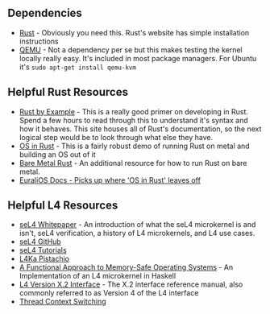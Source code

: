 ## Dependencies
- [Rust](https://www.rust-lang.org/tools/install) - Obviously you need this. Rust's website has simple installation instructions 
- [QEMU](https://www.qemu.org/download/) - Not a dependency per se but this makes testing the kernel locally really easy. It's included in most package managers. For Ubuntu it's `sudo apt-get install qemu-kvm`

## Helpful Rust Resources
- [Rust by Example](https://doc.rust-lang.org/rust-by-example/) - This is a really good primer on developing in Rust. Spend a few hours to read through this to understand it's syntax and how it behaves. This site houses all of Rust's documentation, so the next logical step would be to look through what else they have.
- [OS in Rust](https://os.phil-opp.com/) - This is a fairly robust demo of running Rust on metal and building an OS out of it
- [Bare Metal Rust](https://google.github.io/comprehensive-rust/bare-metal.html) - An additional resource for how to run Rust on bare metal.
- [EuraliOS Docs - Picks up where 'OS in Rust' leaves off](https://github.com/bendudson/EuraliOS/tree/main/doc/journal)

## Helpful L4 Resources
- [seL4 Whitepaper](https://sel4.systems/About/seL4-whitepaper.pdf) - An introduction of what the seL4 microkernel is and isn't, seL4 verification, a history of L4 microkernels, and L4 use cases.
- [seL4 GitHub](https://github.com/seL4/seL4)
- [seL4 Tutorials](https://docs.sel4.systems/Tutorials/)
- [L4Ka Pistachio](https://github.com/l4ka/pistachio/)
- [A Functional Approach to Memory-Safe Operating Systems](https://pdxscholar.library.pdx.edu/cgi/viewcontent.cgi?article=1498&context=open_access_etds) - An Implementation of an L4 microkernel in Haskell
- [L4 Version X.2 Interface](http://www.cse.unsw.edu.au/~cs9242/05/project/l4-x2.pdf) - The X.2 interface reference manual, also commonly referred to as Version 4 of the L4 interface
- [Thread Context Switching](https://samwho.dev/blog/context-switching-on-x86/)
